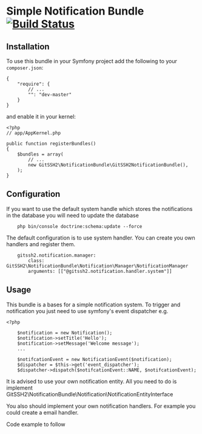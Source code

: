 Simple Notification Bundle  [![Build Status](https://travis-ci.org/SSHVersionControl/git-web-client.svg?branch=master)](https://travis-ci.org/SSHVersionControl/git-web-client) 
========================

## Installation

To use this bundle in your Symfony project add the following to your `composer.json`:

    {
        "require": {
            // ...
            "": "dev-master"
        }
    }

and enable it in your kernel:

    <?php
    // app/AppKernel.php

    public function registerBundles()
    {
        $bundles = array(
            // ...
            new GitSSH2\NotificationBundle\GitSSH2NotificationBundle(),
        );
    }

## Configuration
If you want to use the default system handle which stores the notifications in the database you 
will need to update the database

```
    php bin/console doctrine:schema:update --force
```

The default configuration is to use system handler. You can create you own handlers and register them. 

```
    gitssh2.notification.manager:
        class: GitSSH2\NotificationBundle\Notification\Manager\NotificationManager
        arguments: [["@gitssh2.notification.handler.system"]]
```


## Usage
This bundle is a bases for a simple notification system. To trigger and notification you just need to 
use symfony's event dispatcher e.g.

    <?php

        $notification = new Notification();
        $notification->setTitle('Hello');
        $notification->setMessage('Welcome message');
        ...

        $notifcationEvent = new NotificationEvent($notification);
        $dispatcher = $this->get('event_dispatcher');
        $dispatcher->dispatch($notifcationEvent::NAME, $notifcationEvent);

It is advised to use your own notification entity. All you need to do is implement GitSSH2\NotificationBundle\Notification\NotificationEntityInterface

You also should implement your own notification handlers. For example you could create a email handler.

Code example to follow